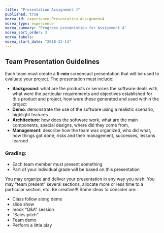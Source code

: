 ```yaml
--- 
title: "Presentation Assignment 4" 
published: true 
morea_id: experience-Presentation-Assignment4
morea_type: experience 
morea_summary: "Progress presentation for Assignment 4"
morea_sort_order: 3 
morea_labels:
morea_start_date: "2018-12-14"
---
```




## Team Presentation Guidelines
Each team must create a **5-min** screencast presentation that will be used to evaluate your project. The presentation must include:

 - **Background**: what are the products or services the software deals with, what were the particular requirements and objectives established for this product and project, how were these generated and used within the project
 - **Demo**: demonstrate the use of the software using a realistic scenario, highlight features
 - **Architecture**: how does the software work, what are the main components, special designs, where did they come from,
 - **Management**: describe how the team was organized, who did what, how things got done, risks and their management, successes, lessons learned


### Grading: 
 - Each team member must present something
 - Part of your individual grade will be based on this presentation


You may organize and deliver your presentation in any way you wish. You may “team present” several sections, allocate more or less time to a particular section, etc. Be creative!!! Some ideas to consider are:

 - Class follow along demo
 - slide show
 - mock “Q&A” session
 - “Sales pitch”
 - Team demo
 - Perform a little play